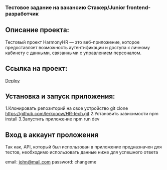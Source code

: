 ### Тестовое задание на вакансию Стажер/Junior frontend-разработчик

## Описание проекта: 
Тестовый проект HarmonyHR — это веб-приложение, которое предоставляет возможность аутентификации и доступа к личному кабинету с данными, связанными с управлением персоналом.

## Ссылка на проект:

[Deploy](https://hr-tech-qh2izf6dc-valeriias-projects-e196bb13.vercel.app/my-info/time-off)

## Установка и запуск приложения:

1.Клонировать репозиторий на свое устройство git clone https://github.com/lerkooow/HR-tech.git
2.Установить зависимости npm install
3.Запустить приложение npm run dev

## Вход в аккаунт проложения

Так как, API, который был использован в приложение предназначен для тестов, необходимо использовать данные ниже для успешного ответа

email: john@mail.com
password: changeme
